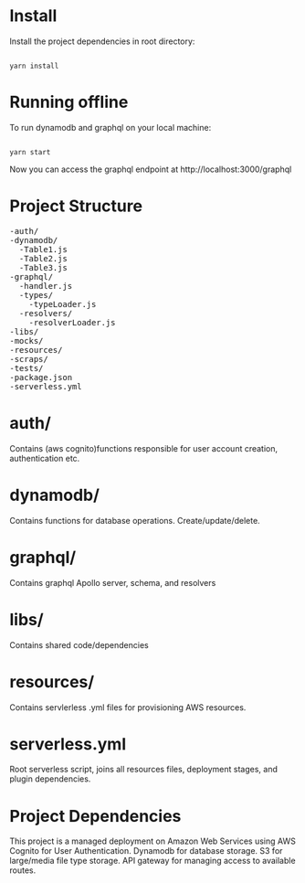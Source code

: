
# Install 
Install the project dependencies in root directory:
<pre><code>
yarn install
</code></pre>

# Running offline
To run dynamodb and graphql on your local machine:
<pre><code>
yarn start
</code></pre>

Now you can access the graphql endpoint at http://localhost:3000/graphql

# Project Structure
<pre>
-auth/  
-dynamodb/
  -Table1.js
  -Table2.js
  -Table3.js
-graphql/
  -handler.js
  -types/
    -typeLoader.js
  -resolvers/
    -resolverLoader.js
-libs/
-mocks/
-resources/
-scraps/
-tests/
-package.json
-serverless.yml
</pre>

# auth/
Contains (aws cognito)functions responsible for user account creation, authentication etc.

# dynamodb/
Contains functions for database operations. Create/update/delete.

# graphql/
Contains graphql Apollo server, schema, and resolvers

# libs/ 
Contains shared code/dependencies

# resources/
Contains servlerless .yml files for provisioning AWS resources.

# serverless.yml
Root serverless script, joins all resources files, deployment stages, and plugin dependencies.

# Project Dependencies
This project is a managed deployment on Amazon Web Services using AWS Cognito for User Authentication. Dynamodb for database storage. S3 for large/media file type storage. API gateway for managing access to available routes.
